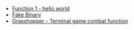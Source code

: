 - [Function 1 - hello world](https://www.codewars.com/kata/523b4ff7adca849afe000035)
- [Fake Binary](https://www.codewars.com/kata/57eae65a4321032ce000002d)
- [Grasshopper - Terminal game combat function](https://www.codewars.com/kata/586c1cf4b98de0399300001d)
